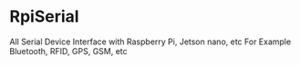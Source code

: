 # RpiSerial
All Serial Device Interface with Raspberry Pi, Jetson nano, etc
For Example Bluetooth, RFID, GPS, GSM, etc